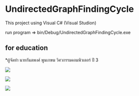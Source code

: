 # UndirectedGraphFindingCycle

This project using Visual C# (Visual Studion)

run program => bin/Debug/UndirectedGraphFindingCycle.exe

## for education

*ผู้จัดทำ นายกันตพงศ์ พูนเกษม วิศวกรรมคอมพิวเตอร์ ปี 3

![](https://i.imgur.com/zGtPLtK.png)

![](https://i.imgur.com/fMJLJTM.png)

![](https://i.imgur.com/ti1vAwZ.png)

